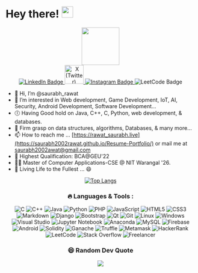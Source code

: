 
<h1>
  Hey there!
  <img src="https://media.giphy.com/media/hvRJCLFzcasrR4ia7z/giphy.gif" width="30px"/>
</h1>
<!--   </div> -->
<!-- <div align="center"> -->
<!--   <img src="https://media.giphy.com/media/dWesBcTLavkZuG35MI/giphy.gif" width="600" height="300"/> -->


<!--
Here are some ideas to get you started:
 ✨🤝✔️ ⚒️ ✍️
- 🔭 I’m currently working on ...
- 🌱 I’m currently learning ...
- 👯 I’m looking to collaborate on ...
- 🤔 I’m looking for help with ...
- 💬 Ask me about ...
- 📫 How to reach me: ...
- 😄 Pronouns: ...
- ⚡ Fun fact: ...
-->

<div id="header" align="center">
  <img src="https://media.giphy.com/media/M9gbBd9nbDrOTu1Mqx/giphy.gif" width="100"/>
</div>
<div id="badges" align="center">
  <a href="https://www.linkedin.com/in/-rawat-saurabh/">
    <img src="https://img.shields.io/badge/LinkedIn-blue?style=for-the-badge&logo=linkedin&logoColor=white" alt="LinkedIn Badge" />
  </a>
  <a href="https://x.com/saurabhRawat2k2">
    <img src="https://img.shields.io/badge/X-000000?style=for-the-badge&logo=twitter&logoColor=white" alt="X (Twitter) Badge" width="50px" />
  </a>
  <a href="https://www.instagram.com/saurabh2002rawat/">
   <img src="https://img.shields.io/badge/Instagram-E4405F?style=for-the-badge&logo=instagram&logoColor=white" alt="Instagram Badge" />
  </a>
<a hre="https://leetcode.com/u/_Torpedo_/">
  <img src="https://img.shields.io/badge/LeetCode-orange?style=for-the-badge&logo=leetcode&logoColor=white" alt="LeetCode Badge"/>
</a>

  <div align="center">
  <img src="https://komarev.com/ghpvc/?username=Sadam452&style=flat-square&color=blue" alt=""/>
  </div>
</div>

- 👋 Hi, I’m @saurabh_rawat
- 👀 I’m interested in Web development, Game Development, IoT, AI, Security, Android Development, Software Development...
- 🕕 Having Good hold on Java, C++, C, Python, web development, & databases.
- 🌱 Firm grasp on data structures, algorithms, Databases, & many more...
- 📫 How to reach me ... [https://rawat_saurabh.live](https://saurabh2002rawat.github.io/Resume-Portfolio/) or mail me at saurabh2002awat@gmail.com
- 🙌 Highest Qualification: BCA@GEU'22
- 👨‍🎓 Master of Computer Applications-CSE @ NIT Warangal '26.
- 💞️ Living Life to the Fullest ... 😄



<div align="center">

  <!-- GitHub Top Languages Card -->
  <a href="https://github.com/anuraghazra/github-readme-stats">
    <img src="https://github-readme-stats.vercel.app/api/top-langs/?username=Saurabh2002rawat" alt="Top Langs"/>
  </a>

  <h3>🔥 Languages & Tools :</h3>

  <!-- Programming Languages -->
  <img src="https://img.shields.io/badge/C-00599C?style=for-the-badge&logo=c&logoColor=white" alt="C"/>
  <img src="https://img.shields.io/badge/C++-00599C?style=for-the-badge&logo=c%2B%2B&logoColor=white" alt="C++"/>
  <img src="https://img.shields.io/badge/Java-ED8B00?style=for-the-badge&logo=java&logoColor=white" alt="Java"/>
  <img src="https://img.shields.io/badge/Python-3670A0?style=for-the-badge&logo=python&logoColor=ffdd54" alt="Python"/>
  <img src="https://img.shields.io/badge/PHP-777BB4?style=for-the-badge&logo=php&logoColor=white" alt="PHP"/>
  <img src="https://img.shields.io/badge/JavaScript-323330?style=for-the-badge&logo=javascript&logoColor=F7DF1E" alt="JavaScript"/>
  <img src="https://img.shields.io/badge/HTML5-E34F26?style=for-the-badge&logo=html5&logoColor=white" alt="HTML5"/>
  <img src="https://img.shields.io/badge/CSS3-1572B6?style=for-the-badge&logo=css3&logoColor=white" alt="CSS3"/>
  <img src="https://img.shields.io/badge/Markdown-000000?style=for-the-badge&logo=markdown&logoColor=white" alt="Markdown"/>

  <!-- Frameworks and Libraries -->
  <img src="https://img.shields.io/badge/Django-092E20?style=for-the-badge&logo=django&logoColor=white" alt="Django"/>
  <img src="https://img.shields.io/badge/Bootstrap-563D7C?style=for-the-badge&logo=bootstrap&logoColor=white" alt="Bootstrap"/>
  <img src="https://img.shields.io/badge/Qt-217346?style=for-the-badge&logo=Qt&logoColor=white" alt="Qt"/>

  <!-- Dev Tools -->
  <img src="https://img.shields.io/badge/Git-F05033?style=for-the-badge&logo=git&logoColor=white" alt="Git"/>
  <img src="https://img.shields.io/badge/Linux-FCC624?style=for-the-badge&logo=linux&logoColor=black" alt="Linux"/>
  <img src="https://img.shields.io/badge/Windows-0078D6?style=for-the-badge&logo=windows&logoColor=white" alt="Windows"/>
  <img src="https://img.shields.io/badge/Visual%20Studio-5C2D91?style=for-the-badge&logo=visual-studio&logoColor=white" alt="Visual Studio"/>
  <img src="https://img.shields.io/badge/Jupyter-FA0F00?style=for-the-badge&logo=jupyter&logoColor=white" alt="Jupyter Notebook"/>
  <img src="https://img.shields.io/badge/Anaconda-44A833?style=for-the-badge&logo=anaconda&logoColor=white" alt="Anaconda"/>
  <img src="https://img.shields.io/badge/MySQL-00f?style=for-the-badge&logo=mysql&logoColor=white" alt="MySQL"/>

  <!-- Platforms -->
  <img src="https://img.shields.io/badge/Firebase-039BE5?style=for-the-badge&logo=firebase&logoColor=white" alt="Firebase"/>
  <img src="https://img.shields.io/badge/Android-3DDC84?style=for-the-badge&logo=android&logoColor=white" alt="Android"/>

  <!-- Blockchain Tools -->
  <img src="https://img.shields.io/badge/Solidity-363636?style=for-the-badge&logo=solidity&logoColor=white" alt="Solidity"/>
  <img src="https://img.shields.io/badge/Ganache-804000?style=for-the-badge&logo=ethereum&logoColor=white" alt="Ganache"/>
  <img src="https://img.shields.io/badge/Truffle-3C2C2C?style=for-the-badge&logo=truffle&logoColor=white" alt="Truffle"/>
  <img src="https://img.shields.io/badge/MetaMask-F6851B?style=for-the-badge&logo=metamask&logoColor=white" alt="Metamask"/>

  <!-- Competitive Platforms -->
  <img src="https://img.shields.io/badge/HackerRank-2EC866?style=for-the-badge&logo=HackerRank&logoColor=white" alt="HackerRank"/>
  <img src="https://img.shields.io/badge/LeetCode-000000?style=for-the-badge&logo=LeetCode&logoColor=%23d16c06" alt="LeetCode"/>
  <img src="https://img.shields.io/badge/Stack%20Overflow-FE7A16?style=for-the-badge&logo=stack-overflow&logoColor=white" alt="Stack Overflow"/>
  <img src="https://img.shields.io/badge/Freelancer-29B2FE?style=for-the-badge&logo=freelancer&logoColor=white" alt="Freelancer"/>


  <!---
rawat_saurabh is a ✨ special ✨ repository because its `README.md` (this file) appears on your GitHub profile.
You can click the Preview link to take a look at your changes.
--->


  ### 😄 Random Dev Quote
  ![](https://quotes-github-readme.vercel.app/api?type=horizontal&theme=radical)

</div>
